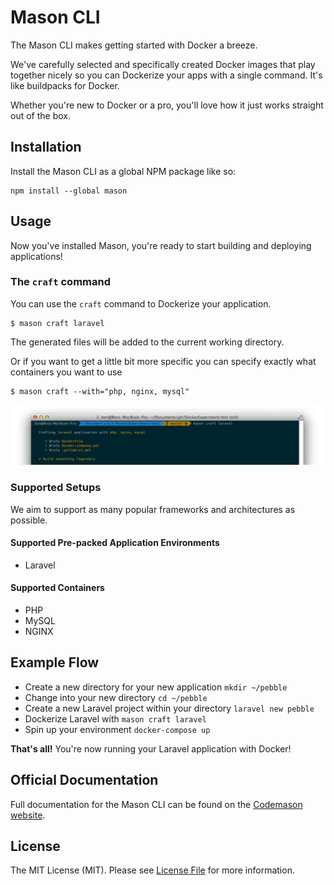 # Mason CLI

The Mason CLI makes getting started with Docker a breeze. 

We've carefully selected and specifically created Docker images that play together nicely so you can Dockerize your apps with a single command. It's like buildpacks for Docker.

Whether you're new to Docker or a pro, you'll love how it just works straight out of the box.

## Installation
Install the Mason CLI as a global NPM package like so:
```
npm install --global mason
```

## Usage
Now you've installed Mason, you're ready to start building and deploying applications!

### The `craft` command
You can use the `craft` command to Dockerize your application.
```
$ mason craft laravel 
```
The generated files will be added to the current working directory.

Or if you want to get a little bit more specific you can specify exactly what containers you want to use
```
$ mason craft --with="php, nginx, mysql"
```
![laravel-gitlab](craft-command.png)


### Supported Setups
We aim to support as many popular frameworks and architectures as possible.

#### Supported Pre-packed Application Environments
- Laravel

#### Supported Containers
- PHP
- MySQL
- NGINX

## Example Flow 

- Create a new directory for your new application `mkdir ~/pebble`
- Change into your new directory `cd ~/pebble` 
- Create a new Laravel project within your directory `laravel new pebble`
- Dockerize Laravel with `mason craft laravel`
- Spin up your environment `docker-compose up`

**That's all!** You're now running your Laravel application with Docker!


## Official Documentation 
Full documentation for the Mason CLI can be found on the [Codemason website](http://mason.ci/docs/mason-cli).


## License
The MIT License (MIT). Please see [License File](LICENSE.md) for more information.